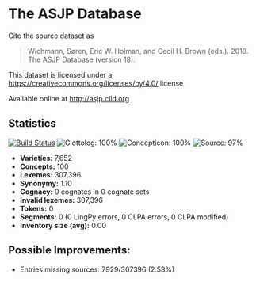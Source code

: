 # The ASJP Database

Cite the source dataset as

> Wichmann, Søren, Eric W. Holman, and Cecil H. Brown (eds.). 2018. The ASJP Database (version 18).

This dataset is licensed under a https://creativecommons.org/licenses/by/4.0/ license

Available online at http://asjp.clld.org

## Statistics


[![Build Status](https://travis-ci.org/lexibank/asjp.svg?branch=master)](https://travis-ci.org/lexibank/asjp)
![Glottolog: 100%](https://img.shields.io/badge/Glottolog-100%25-brightgreen.svg "Glottolog: 100%")
![Concepticon: 100%](https://img.shields.io/badge/Concepticon-100%25-brightgreen.svg "Concepticon: 100%")
![Source: 97%](https://img.shields.io/badge/Source-97%25-green.svg "Source: 97%")

- **Varieties:** 7,652
- **Concepts:** 100
- **Lexemes:** 307,396
- **Synonymy:** 1.10
- **Cognacy:** 0 cognates in 0 cognate sets
- **Invalid lexemes:** 307,396
- **Tokens:** 0
- **Segments:** 0 (0 LingPy errors, 0 CLPA errors, 0 CLPA modified)
- **Inventory size (avg):** 0.00

## Possible Improvements:

- Entries missing sources: 7929/307396 (2.58%)

